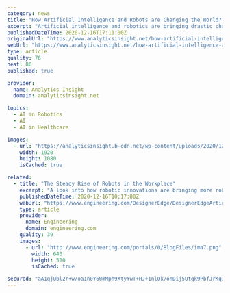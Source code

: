 ```yaml
---
category: news
title: "How Artificial Intelligence and Robots are Changing the World? Use cases of AI and Robotics"
excerpt: "Artificial intelligence and robotics are bringing drastic changes in the technological fields. Here is how artificial intelligence and robots are changing the World and here are the use cases of AI and Robotics."
publishedDateTime: 2020-12-16T17:11:00Z
originalUrl: "https://www.analyticsinsight.net/how-artificial-intelligence-and-robots-are-changing-the-world-use-cases-of-ai-and-robotics/"
webUrl: "https://www.analyticsinsight.net/how-artificial-intelligence-and-robots-are-changing-the-world-use-cases-of-ai-and-robotics/"
type: article
quality: 76
heat: 86
published: true

provider:
  name: Analytics Insight
  domain: analyticsinsight.net

topics:
  - AI in Robotics
  - AI
  - AI in Healthcare

images:
  - url: "https://analyticsinsight.b-cdn.net/wp-content/uploads/2020/12/AI-and-Robotics.jpg"
    width: 1920
    height: 1080
    isCached: true

related:
  - title: "The Steady Rise of Robots in the Workplace"
    excerpt: "A look into how robotic innovations are bringing more robots into the workplace. Current trends point to a future with humans and robots working side by side. (Image courtesy of PILZ.) In 1961, General Motors installed Unimate,"
    publishedDateTime: 2020-12-16T10:17:00Z
    webUrl: "https://www.engineering.com/DesignerEdge/DesignerEdgeArticles/ArticleID/20870/The-Steady-Rise-of-Robots-in-the-Workplace.aspx"
    type: article
    provider:
      name: Engineering
      domain: engineering.com
    quality: 39
    images:
      - url: "http://www.engineering.com/portals/0/BlogFiles/ima7.png"
        width: 640
        height: 510
        isCached: true

secured: "aA1qjUbl2r+w/oa1n0Y60mMph9XtyYwT+HJ+1nlQk/onDij5Utqk9PbfJrKq3OBe+T63YkP8zOWvC8cb0eWxJQcGhX7E/93FAcXov4fzpT2I4YcAvES5r9KezDUjdQQQHgYAskmLcET7AKDiFxC7374atf54OASAFr0rSfWW7T1iwItoEDNciavtBNvujyFUAaXCloxy0a62IIqCv8S2LEB0GqZBGNPq6JyEklnGuewTcRhjFgojF7XhLmOc2DzOMVsg+mTTPFMxoH4ukDwH9qZyZOf5sQD2SmDWXD4iQa1c0Fzadx8u0ajWTl0CHZjYs9Br+gYd6JB+uqCeBnKKJ1UJyFv9IHDaddXh9HXcDqs=;hsXYsXW9+uBvn0tw+BeSdQ=="
---
```


